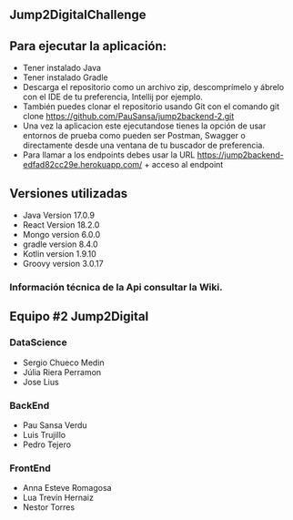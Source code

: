 ## Jump2DigitalChallenge

## Para ejecutar la aplicación: 

* Tener instalado Java
* Tener instalado Gradle
* Descarga el repositorio como un archivo zip, descomprímelo y
  ábrelo con el IDE de tu preferencia, Intellij por ejemplo.
* También puedes clonar el repositorio usando Git con el comando git clone https://github.com/PauSansa/jump2backend-2.git
* Una vez la aplicacion este ejecutandose tienes la opción de usar entornos de prueba como
  pueden ser Postman, Swagger o directamente desde una ventana de tu buscador de preferencia.
* Para llamar a los endpoints debes usar la URL https://jump2backend-edfad82cc29e.herokuapp.com/ + acceso al endpoint

## Versiones utilizadas

* Java Version 17.0.9
* React Version 18.2.0
* Mongo version 6.0.0
* gradle version 8.4.0
* Kotlin version 1.9.10
* Groovy version 3.0.17

### Información técnica de la Api consultar la Wiki. 

## Equipo #2 Jump2Digital

### DataScience
* Sergio Chueco Medin
* Júlia Riera Perramon
* Jose Lius

### BackEnd
* Pau Sansa Verdu
* Luis Trujillo
* Pedro Tejero

### FrontEnd
* Anna Esteve Romagosa
* Lua Trevín Hernaiz
* Nestor Torres


  
